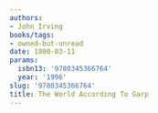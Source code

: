 ```yaml
---
authors:
- John Irving
books/tags:
- owned-but-unread
date: 1800-03-11
params:
  isbn13: '9780345366764'
  year: '1996'
slug: '9780345366764'
title: The World According To Garp
---
```


<!--more-->